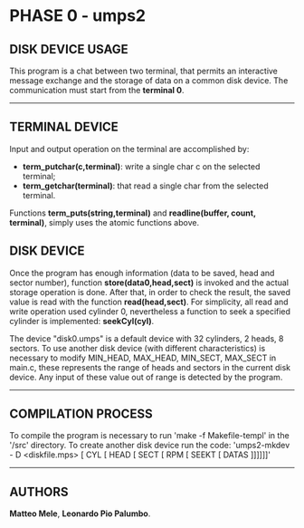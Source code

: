 # PHASE 0 - umps2
## DISK DEVICE USAGE

This program is a chat between two terminal, that permits an interactive message exchange and the storage of data on a common disk device.
The communication must start from the **terminal 0**.

___

## TERMINAL DEVICE
Input and output operation on the terminal are accomplished by:
  - **term_putchar(c,terminal)**: write a single char c on the selected terminal;
  - **term_getchar(terminal)**: that read a single char from the selected terminal.

  Functions **term_puts(string,terminal)** and **readline(buffer, count, terminal)**, simply uses the atomic functions above.

## DISK DEVICE
Once the program has enough information (data to be saved, head and sector number), function **store(data0,head,sect)** is invoked and the actual storage operation is done.
After that, in order to check the result, the saved value is read with the function  **read(head,sect)**.
For simplicity, all read and write operation used cylinder 0, nevertheless a function to seek a specified cylinder is implemented: **seekCyl(cyl)**.

The device "disk0.umps" is a default device with 32 cylinders, 2 heads, 8  sectors.
To use another disk device (with different characteristics) is necessary to modify MIN_HEAD, MAX_HEAD, MIN_SECT, MAX_SECT in main.c, these represents the range of heads and sectors in the current disk device. Any input of these value out of range is detected by the program.
___

## COMPILATION PROCESS
To compile the program is necessary to run
'make -f Makefile-templ'
in the '/src' directory.
To create another disk device run the code:
'umps2-mkdev - D <diskfile.mps> [ CYL [ HEAD [ SECT [ RPM [ SEEKT
[ DATAS ]]]]]]'

___

## AUTHORS
**Matteo Mele**,
**Leonardo Pio Palumbo**.
